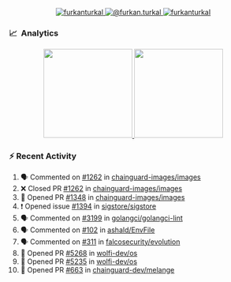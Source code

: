 <p align="center">
  <a href="https://linkedin.com/in/furkanturkal" target="blank">
    <img src="https://img.shields.io/badge/linkedin-%230077B5.svg?&style=for-the-badge&logo=linkedin&logoColor=white" alt="furkanturkal" />
  </a>
  <a href="https://medium.com/@furkan.turkal" target="blank">
    <img src="https://img.shields.io/badge/medium-%2312100E.svg?&style=for-the-badge&logo=medium&logoColor=white" alt="@furkan.turkal" />
  </a>
  <a href="https://twitter.com/furkanturkaI" target="blank">
    <img src="https://img.shields.io/badge/Twitter-1DA1F2?style=for-the-badge&logo=twitter&logoColor=white" alt="furkanturkaI" />
  </a>
</p>

### 📈 &nbsp;Analytics

<p align="center">
  <a href="https://coderstats.net/github/#Dentrax">
    <img height="180em" src="https://github-readme-stats-eight-theta.vercel.app/api?username=Dentrax&show_icons=true&theme=algolia&include_all_commits=true&count_private=true&line_height=26"/>
    <img height="180em" src="https://github-readme-stats-eight-theta.vercel.app/api/top-langs/?username=Dentrax&layout=compact&langs_count=8&theme=algolia&line_height=26"/>
  </a>
</p>

### :zap: Recent Activity

<!--START_SECTION:activity-->
1. 🗣 Commented on [#1262](https://github.com/chainguard-images/images/pull/1262#issuecomment-1712129024) in [chainguard-images/images](https://github.com/chainguard-images/images)
2. ❌ Closed PR [#1262](https://github.com/chainguard-images/images/pull/1262) in [chainguard-images/images](https://github.com/chainguard-images/images)
3. 💪 Opened PR [#1348](https://github.com/chainguard-images/images/pull/1348) in [chainguard-images/images](https://github.com/chainguard-images/images)
4. ❗ Opened issue [#1394](https://github.com/sigstore/sigstore/issues/1394) in [sigstore/sigstore](https://github.com/sigstore/sigstore)
5. 🗣 Commented on [#3199](https://github.com/golangci/golangci-lint/pull/3199#issuecomment-1711338273) in [golangci/golangci-lint](https://github.com/golangci/golangci-lint)
6. 🗣 Commented on [#102](https://github.com/ashald/EnvFile/issues/102#issuecomment-1711266597) in [ashald/EnvFile](https://github.com/ashald/EnvFile)
7. 🗣 Commented on [#311](https://github.com/falcosecurity/evolution/issues/311#issuecomment-1711166220) in [falcosecurity/evolution](https://github.com/falcosecurity/evolution)
8. 💪 Opened PR [#5268](https://github.com/wolfi-dev/os/pull/5268) in [wolfi-dev/os](https://github.com/wolfi-dev/os)
9. 💪 Opened PR [#5235](https://github.com/wolfi-dev/os/pull/5235) in [wolfi-dev/os](https://github.com/wolfi-dev/os)
10. 💪 Opened PR [#663](https://github.com/chainguard-dev/melange/pull/663) in [chainguard-dev/melange](https://github.com/chainguard-dev/melange)
<!--END_SECTION:activity-->
